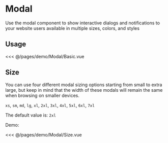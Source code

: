 <script setup>
import Basic from './demo/Modal/Basic.vue'
import Size from './demo/Modal/Size.vue'

import ContainerFlexGap from '../.vitepress/components/ContainerFlexGap.vue'
</script>

# Modal

Use the modal component to show interactive dialogs and notifications to your website users available in multiple sizes, colors, and styles

## Usage

<DemoContainer>
  <Basic></Basic>
</DemoContainer>

<<< @/pages/demo/Modal/Basic.vue

## Size

You can use four different modal sizing options starting from small to extra large, but keep in mind that the width of these modals will remain the same when browsing on smaller devices.

`xs`, `sm`, `md`, `lg`, `xl`, `2xl`, `3xl`, `4xl`, `5xl`, `6xl`, `7xl`

The default value is: `2xl`

Demo:

<ContainerFlexGap>
  <Size></Size>
</ContainerFlexGap>

<<< @/pages/demo/Modal/Size.vue
